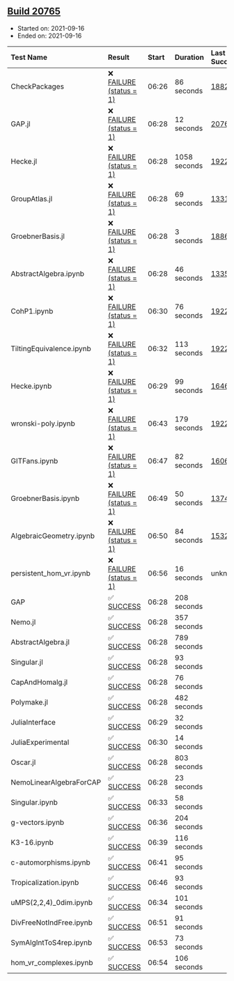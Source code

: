 ## [Build 20765](https://oscarci.mathematik.uni-kl.de/job/oscar/20765/)

* Started on: 2021-09-16
* Ended on: 2021-09-16

| Test Name    | Result | Start | Duration | Last Success | First Failure |
|:-------------|:-------|:------|:---------|:-------------|:--------------|
| CheckPackages | ❌ [FAILURE (status = 1)](https://oscarci.mathematik.uni-kl.de/job/oscar/20765/artifact/logs/build-20765/CheckPackages.log) | 06:26 | 86 seconds | [18822](https://oscarci.mathematik.uni-kl.de/job/oscar/18822/) | [18823](https://oscarci.mathematik.uni-kl.de/job/oscar/18823/) |
| GAP.jl | ❌ [FAILURE (status = 1)](https://oscarci.mathematik.uni-kl.de/job/oscar/20765/artifact/logs/build-20765/GAP.jl.log) | 06:28 | 12 seconds | [20764](https://oscarci.mathematik.uni-kl.de/job/oscar/20764/) | [20765](https://oscarci.mathematik.uni-kl.de/job/oscar/20765/) |
| Hecke.jl | ❌ [FAILURE (status = 1)](https://oscarci.mathematik.uni-kl.de/job/oscar/20765/artifact/logs/build-20765/Hecke.jl.log) | 06:28 | 1058 seconds | [19222](https://oscarci.mathematik.uni-kl.de/job/oscar/19222/) | [20152](https://oscarci.mathematik.uni-kl.de/job/oscar/20152/) |
| GroupAtlas.jl | ❌ [FAILURE (status = 1)](https://oscarci.mathematik.uni-kl.de/job/oscar/20765/artifact/logs/build-20765/GroupAtlas.jl.log) | 06:28 | 69 seconds | [13311](https://oscarci.mathematik.uni-kl.de/job/oscar/13311/) | [13312](https://oscarci.mathematik.uni-kl.de/job/oscar/13312/) |
| GroebnerBasis.jl | ❌ [FAILURE (status = 1)](https://oscarci.mathematik.uni-kl.de/job/oscar/20765/artifact/logs/build-20765/GroebnerBasis.jl.log) | 06:28 | 3 seconds | [18864](https://oscarci.mathematik.uni-kl.de/job/oscar/18864/) | [18865](https://oscarci.mathematik.uni-kl.de/job/oscar/18865/) |
| AbstractAlgebra.ipynb | ❌ [FAILURE (status = 1)](https://oscarci.mathematik.uni-kl.de/job/oscar/20765/artifact/logs/build-20765/AbstractAlgebra.ipynb.log) | 06:28 | 46 seconds | [13355](https://oscarci.mathematik.uni-kl.de/job/oscar/13355/) | [13356](https://oscarci.mathematik.uni-kl.de/job/oscar/13356/) |
| CohP1.ipynb | ❌ [FAILURE (status = 1)](https://oscarci.mathematik.uni-kl.de/job/oscar/20765/artifact/logs/build-20765/CohP1.ipynb.log) | 06:30 | 76 seconds | [19222](https://oscarci.mathematik.uni-kl.de/job/oscar/19222/) | [20152](https://oscarci.mathematik.uni-kl.de/job/oscar/20152/) |
| TiltingEquivalence.ipynb | ❌ [FAILURE (status = 1)](https://oscarci.mathematik.uni-kl.de/job/oscar/20765/artifact/logs/build-20765/TiltingEquivalence.ipynb.log) | 06:32 | 113 seconds | [19222](https://oscarci.mathematik.uni-kl.de/job/oscar/19222/) | [20152](https://oscarci.mathematik.uni-kl.de/job/oscar/20152/) |
| Hecke.ipynb | ❌ [FAILURE (status = 1)](https://oscarci.mathematik.uni-kl.de/job/oscar/20765/artifact/logs/build-20765/Hecke.ipynb.log) | 06:29 | 99 seconds | [16463](https://oscarci.mathematik.uni-kl.de/job/oscar/16463/) | [16464](https://oscarci.mathematik.uni-kl.de/job/oscar/16464/) |
| wronski-poly.ipynb | ❌ [FAILURE (status = 1)](https://oscarci.mathematik.uni-kl.de/job/oscar/20765/artifact/logs/build-20765/wronski-poly.ipynb.log) | 06:43 | 179 seconds | [19222](https://oscarci.mathematik.uni-kl.de/job/oscar/19222/) | [20152](https://oscarci.mathematik.uni-kl.de/job/oscar/20152/) |
| GITFans.ipynb | ❌ [FAILURE (status = 1)](https://oscarci.mathematik.uni-kl.de/job/oscar/20765/artifact/logs/build-20765/GITFans.ipynb.log) | 06:47 | 82 seconds | [16068](https://oscarci.mathematik.uni-kl.de/job/oscar/16068/) | [16069](https://oscarci.mathematik.uni-kl.de/job/oscar/16069/) |
| GroebnerBasis.ipynb | ❌ [FAILURE (status = 1)](https://oscarci.mathematik.uni-kl.de/job/oscar/20765/artifact/logs/build-20765/GroebnerBasis.ipynb.log) | 06:49 | 50 seconds | [13748](https://oscarci.mathematik.uni-kl.de/job/oscar/13748/) | [13749](https://oscarci.mathematik.uni-kl.de/job/oscar/13749/) |
| AlgebraicGeometry.ipynb | ❌ [FAILURE (status = 1)](https://oscarci.mathematik.uni-kl.de/job/oscar/20765/artifact/logs/build-20765/AlgebraicGeometry.ipynb.log) | 06:50 | 84 seconds | [15322](https://oscarci.mathematik.uni-kl.de/job/oscar/15322/) | [15323](https://oscarci.mathematik.uni-kl.de/job/oscar/15323/) |
| persistent_hom_vr.ipynb | ❌ [FAILURE (status = 1)](https://oscarci.mathematik.uni-kl.de/job/oscar/20765/artifact/logs/build-20765/persistent_hom_vr.ipynb.log) | 06:56 | 16 seconds | unknown | unknown |
| GAP | ✅ [SUCCESS](https://oscarci.mathematik.uni-kl.de/job/oscar/20765/artifact/logs/build-20765/GAP.log) | 06:28 | 208 seconds |  |  |
| Nemo.jl | ✅ [SUCCESS](https://oscarci.mathematik.uni-kl.de/job/oscar/20765/artifact/logs/build-20765/Nemo.jl.log) | 06:28 | 357 seconds |  |  |
| AbstractAlgebra.jl | ✅ [SUCCESS](https://oscarci.mathematik.uni-kl.de/job/oscar/20765/artifact/logs/build-20765/AbstractAlgebra.jl.log) | 06:28 | 789 seconds |  |  |
| Singular.jl | ✅ [SUCCESS](https://oscarci.mathematik.uni-kl.de/job/oscar/20765/artifact/logs/build-20765/Singular.jl.log) | 06:28 | 93 seconds |  |  |
| CapAndHomalg.jl | ✅ [SUCCESS](https://oscarci.mathematik.uni-kl.de/job/oscar/20765/artifact/logs/build-20765/CapAndHomalg.jl.log) | 06:28 | 76 seconds |  |  |
| Polymake.jl | ✅ [SUCCESS](https://oscarci.mathematik.uni-kl.de/job/oscar/20765/artifact/logs/build-20765/Polymake.jl.log) | 06:28 | 482 seconds |  |  |
| JuliaInterface | ✅ [SUCCESS](https://oscarci.mathematik.uni-kl.de/job/oscar/20765/artifact/logs/build-20765/JuliaInterface.log) | 06:29 | 32 seconds |  |  |
| JuliaExperimental | ✅ [SUCCESS](https://oscarci.mathematik.uni-kl.de/job/oscar/20765/artifact/logs/build-20765/JuliaExperimental.log) | 06:30 | 14 seconds |  |  |
| Oscar.jl | ✅ [SUCCESS](https://oscarci.mathematik.uni-kl.de/job/oscar/20765/artifact/logs/build-20765/Oscar.jl.log) | 06:28 | 803 seconds |  |  |
| NemoLinearAlgebraForCAP | ✅ [SUCCESS](https://oscarci.mathematik.uni-kl.de/job/oscar/20765/artifact/logs/build-20765/NemoLinearAlgebraForCAP.log) | 06:28 | 23 seconds |  |  |
| Singular.ipynb | ✅ [SUCCESS](https://oscarci.mathematik.uni-kl.de/job/oscar/20765/artifact/logs/build-20765/Singular.ipynb.log) | 06:33 | 58 seconds |  |  |
| g-vectors.ipynb | ✅ [SUCCESS](https://oscarci.mathematik.uni-kl.de/job/oscar/20765/artifact/logs/build-20765/g-vectors.ipynb.log) | 06:36 | 204 seconds |  |  |
| K3-16.ipynb | ✅ [SUCCESS](https://oscarci.mathematik.uni-kl.de/job/oscar/20765/artifact/logs/build-20765/K3-16.ipynb.log) | 06:39 | 116 seconds |  |  |
| c-automorphisms.ipynb | ✅ [SUCCESS](https://oscarci.mathematik.uni-kl.de/job/oscar/20765/artifact/logs/build-20765/c-automorphisms.ipynb.log) | 06:41 | 95 seconds |  |  |
| Tropicalization.ipynb | ✅ [SUCCESS](https://oscarci.mathematik.uni-kl.de/job/oscar/20765/artifact/logs/build-20765/Tropicalization.ipynb.log) | 06:46 | 93 seconds |  |  |
| uMPS(2,2,4)_0dim.ipynb | ✅ [SUCCESS](https://oscarci.mathematik.uni-kl.de/job/oscar/20765/artifact/logs/build-20765/uMPS-2-2-4-_0dim.ipynb.log) | 06:34 | 101 seconds |  |  |
| DivFreeNotIndFree.ipynb | ✅ [SUCCESS](https://oscarci.mathematik.uni-kl.de/job/oscar/20765/artifact/logs/build-20765/DivFreeNotIndFree.ipynb.log) | 06:51 | 91 seconds |  |  |
| SymAlgIntToS4rep.ipynb | ✅ [SUCCESS](https://oscarci.mathematik.uni-kl.de/job/oscar/20765/artifact/logs/build-20765/SymAlgIntToS4rep.ipynb.log) | 06:53 | 73 seconds |  |  |
| hom_vr_complexes.ipynb | ✅ [SUCCESS](https://oscarci.mathematik.uni-kl.de/job/oscar/20765/artifact/logs/build-20765/hom_vr_complexes.ipynb.log) | 06:54 | 106 seconds |  |  |
